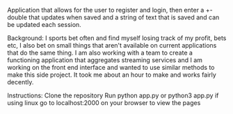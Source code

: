 Application that allows for the user to register and login, then enter a +- double that updates when saved and a string of text that is saved and can be updated each session.

Background: I sports bet often and find myself losing track of my profit, bets etc, I also bet on small things that aren't available on current applications that do the same thing.
I am also working with a team to create a functioning application that aggregates streaming services and I am working on the front end interface and wanted to use similar methods 
to make this side project. It took me about an hour to make and works fairly decently.


Instructions:
Clone the repository
Run python app.py or python3 app.py if using linux
go to localhost:2000 on your browser to view the pages
